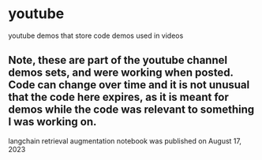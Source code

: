# youtube
youtube demos that store code demos used in videos


## Note, these are part of the youtube channel demos sets, and were working when posted.  Code can change over time and it is not unusual that the code here expires, as it is meant for demos while the code was relevant to something I was working on.

langchain retrieval augmentation notebook was published on August 17, 2023
